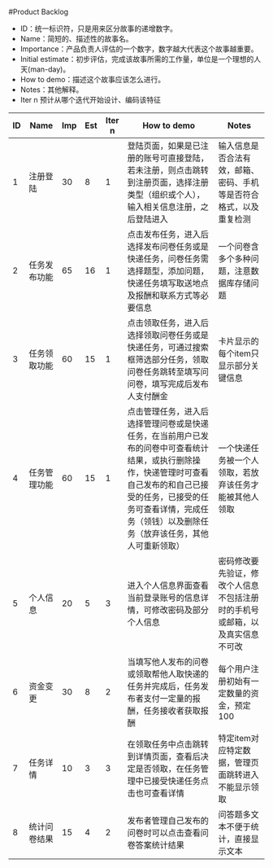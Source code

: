﻿#Product Backlog
- ID：统一标识符，只是用来区分故事的递增数字。
- Name：简短的、描述性的故事名。
- Importance：产品负责人评估的一个数字，数字越大代表这个故事越重要。
- Initial estimate：初步评估，完成该故事所需的工作量，单位是一个理想的人天(man-day)。
- How to demo：描述这个故事应该怎么进行。
- Notes：其他解释。
- Iter n 预计从哪个迭代开始设计、编码该特征

| ID  | Name  | Imp  | Est |Iter n | How to demo  | Notes  |
 | ------------| ------------ | ------------ | ------------ | ------------ | ------------ | ------------ |
| 1  | 注册登陆  | 30  | 8  | 1  | 登陆页面，如果是已注册的账号可直接登陆，若未注册，则点击跳转到注册页面，选择注册类型（组织或个人），输入相关信息注册，之后登陆进入  |输入信息是否合法有效，邮箱、密码、手机等是否符合格式，以及重复检测 |
|  2 | 任务发布功能  | 65  | 16  | 1  |点击发布任务，进入后选择发布问卷任务或是快递任务，问卷任务需选择题型，添加问题，快递任务填写取送地点及报酬和联系方式等必要信息   | 一个问卷含多个多种问题，注意数据库存储问题 |
|  3 | 任务领取功能  | 60  | 15  | 1 | 点击领取任务，进入后选择领取问卷任务或是快递任务，可通过搜索框筛选部分任务，领取问卷任务跳转至填写问问卷，填写完成后发布人支付酬金  | 卡片显示的每个item只显示部分关键信息 |
|  4 | 任务管理功能  | 60  | 15  | 1 | 点击管理任务，进入后选择管理问卷或是快递任务，在当前用户已发布的问卷中可查看统计结果，或执行删除操作，快递管理时可查看自己发布的和自己已接受的任务，已接受的任务可查看详情，完成任务（领钱）以及删除任务（放弃该任务，其他人可重新领取）  | 一个快递任务被一个人领取，若放弃该任务才能被其他人领取 |
|  5 | 个人信息  | 20  | 5  | 3  | 进入个人信息界面查看当前登录账号的信息详情，可修改密码及部分个人信息  | 密码修改要先验证，修改个人信息不包括注册时的手机号或邮箱，以及真实信息不可改 |
|  6 | 资金变更  | 30  | 8  | 2  | 当填写他人发布的问卷或领取帮他人取快递的任务并完成后，任务发布者支付一定量的报酬，任务接收者获取报酬  | 每个用户注册初始有一定数量的资金，预定100 |
|  7  | 任务详情  | 10  | 3  | 3  | 在领取任务中点击跳转到详情页面，查看后决定是否领取，在任务管理中已接受快递任务点击也可查看详情  | 特定item对应特定数据，管理页面跳转进入不能显示领取 |
|  8 | 统计问卷结果  | 15  | 4  | 2  | 发布者管理自己发布的问卷时可以点击查看问卷答案统计结果  | 问答题多文本不便于统计，直接显示文本 |
